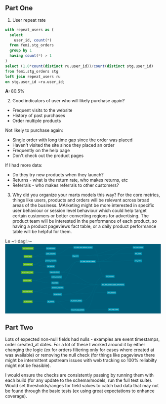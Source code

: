 ## Part One 

1. User repeat rate
``` sql
with repeat_users as (
  select 
    user_id, count(*)
  from femi.stg_orders
  group by 1
  having count(*) > 1
)
select (1.0*count(distinct ru.user_id))/count(distinct stg.user_id)
from femi.stg_orders stg
left join repeat_users ru 
on stg.user_id =ru.user_id;
```
**A:** 80.5%

2. Good indicators of user who will likely purchase again?
- Frequent visits to the website
- History of past purchases 
- Order multiple products 

Not likely to purchase again: 
- Single order with long time gap since the order was placed 
- Haven't visited the site since they placed an order 
- Frequently on the help page
- Don't check out the product pages 

If I had more data: 
- Do they try new products when they launch? 
- Returns - what is the return rate, who makes returns, etc
- Referrals - who makes referrals to other customers?


3. Why did you organize your marts models this way?
For the core metrics, things like users, products and orders will be relevant across broad areas of the business. MArketing might be more interested in specific user behaviour or session level behaviour which could help target certain customers or better converting regions for advertising. The product team will be interested in the performance of each product, so having a product pageviews fact table, or a daily product performance table will be helpful for them.

Le ~✨dag✨~
![](/dbt-greenery/imgs/dbt-dag.png)

## Part Two 

Lots of expected non-null fields had nulls - examples are event timestamps, order created_at dates. For a lot of these I worked around it by either changing the logic (ex for orders filtering only for cases where created at was available) or removing the null check (for things like pageviews there might be intermittent upstream issues with web tracking so 100% reliabilty might not be feasible). 

I would ensure the checks are consistently passing by running them with each build (for any update to the schema/models, run the full test suite). Would set thresholds/ranges for field values to catch bad data that may not be found through the basic tests (ex using great expectations to enhance coverage). 